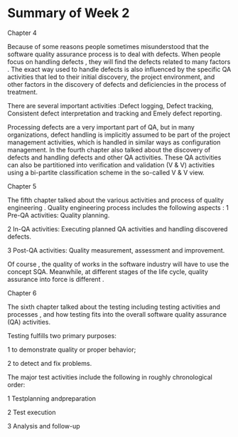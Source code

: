 # Summary of Week 2

Chapter 4

Because of some reasons people sometimes misunderstood that the software quality assurance process is to deal with defects. When people focus on handling defects , they will find the defects related to many factors . The exact way used to handle defects is also influenced by the specific QA activities that led to their initial discovery, the project environment, and other factors in the discovery of defects and deficiencies in the process of treatment.

There are several important activities :Defect logging, Defect tracking, Consistent defect interpretation and tracking and Emely defect reporting. 

Processing defects are a very important part of QA, but in many organizations, defect handling is implicitly assumed to be part of the project management activities, which is handled in similar ways as configuration management. In the fourth chapter also talked about the discovery of defects and handling defects and other QA activities. These QA activities can also be partitioned into verification and validation (V & V) activities using a bi-partite classification scheme in the so-called V & V view.

Chapter 5

The fifth chapter talked about the various activities and process of quality engineering . Quality engineering process includes the following aspects :
1 Pre-QA activities: Quality planning.

2 In-QA activities: Executing planned QA activities and handling discovered defects.

3 Post-QA activities: Quality measurement, assessment and improvement.

Of course , the quality of works in the software industry will have to use the concept SQA. Meanwhile, at different stages of the life cycle, quality assurance into force is different .

Chapter 6

The sixth chapter talked about the testing including testing activities and processes , and how testing fits into the overall software quality assurance (QA) activities.

Testing fulfills two primary purposes:

1 to demonstrate quality or proper behavior;

2 to detect and fix problems.

The major test activities include the following in roughly chronological order:

1 Testplanning andpreparation

2 Test execution

3 Analysis and follow-up

